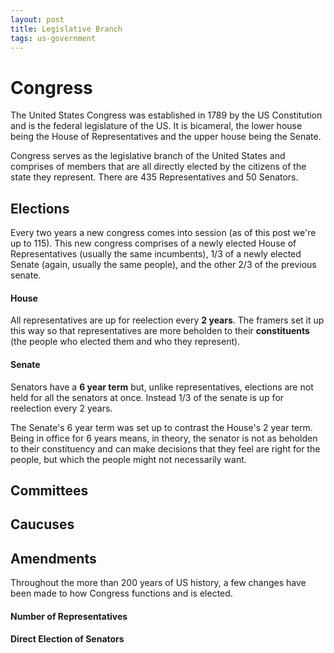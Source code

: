 ```yaml
---
layout: post
title: Legislative Branch
tags: us-government
---
```

# Congress
The United States Congress was established in 1789 by the US Constitution and is the federal legislature of the US.
It is bicameral, the lower house being the House of Representatives and the upper house being the Senate.

Congress serves as the legislative branch of the United States and comprises of members that are all directly elected by the citizens of the state they represent. There are 435 Representatives and 50 Senators.

## Elections
Every two years a new congress comes into session (as of this post we're up to 115). This new congress comprises of a newly elected House of Representatives (usually the same incumbents), 1/3 of a newly elected Senate (again, usually the same people), and the other 2/3 of the previous senate.

#### House
All representatives are up for reelection every **2 years**. The framers set it up this way so that representatives are more beholden to their **constituents** (the people who elected them and who they represent).

#### Senate
Senators have a **6 year term** but, unlike representatives, elections are not held for all the senators at once. Instead 1/3 of the senate is up for reelection every 2 years.

The Senate's 6 year term was set up to contrast the House's 2 year term. Being in office for 6 years means, in theory, the senator is not as beholden to their constituency and can make decisions that they feel are right for the people, but which the people might not necessarily want.

## Committees


## Caucuses


## Amendments
Throughout the more than 200 years of US history, a few changes have been made to how Congress functions and is elected.

#### Number of Representatives

#### Direct Election of Senators
